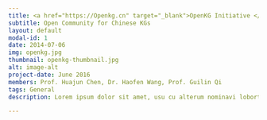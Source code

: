 ```yaml
---
title: <a href="https://Openkg.cn" target="_blank">OpenKG Initiative </a>
subtitle: Open Community for Chinese KGs 
layout: default
modal-id: 1
date: 2014-07-06
img: openkg.jpg
thumbnail: openkg-thumbnail.jpg
alt: image-alt
project-date: June 2016
members: Prof. Huajun Chen, Dr. Haofen Wang, Prof. Guilin Qi
tags: General
description: Lorem ipsum dolor sit amet, usu cu alterum nominavi lobortis. At duo novum diceret. Tantas apeirian vix et, usu sanctus postulant inciderint ut, populo diceret necessitatibus in vim. Cu eum dicam feugiat noluisse.

---
```

